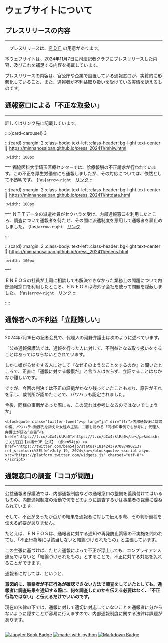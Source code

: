 # ウェブサイトについて

## プレスリリースの内容
---

[<span style="color: #8045e5;"><i class="fa-regular fa-file-pdf fa-3x"></i></span>](https://minnanosaiban.github.io/press_202411/_static/20241105_press.pdf)　プレスリリースは、[ＰＤＦ](https://minnanosaiban.github.io/press_202411/_static/20241105_press.pdf) の用意があります。

本ウェブサイトは、2024年11月7日に司法記者クラブにプレスリリースした内容、及びこれを補足する内容を掲載しています。

プレスリリースの内容は、官公庁や企業で設置している通報窓口が、実質的に形骸化していること、また、通報者が不利益取り扱いを受けている実情を訴えるものです。


## 通報窓口による「不正な取扱い」
---

詳しくはリンク先に記載しています。

::::{card-carousel} 3

:::{card}
:margin: 2
:class-body: text-left
:class-header: bg-light text-center
:link: https://minnanosaiban.github.io/press_202411/mhlw.html

```{image} https://minnanosaiban.github.io/press_202411/_static/mhlw_logo.png                   
:width: 100px
```

^^^
<span style="font-size:14px;">獨協医科大学埼玉医療センターでは、診療報酬の不正請求が行われています。この不正を厚生労働省にも通報しましたが、その対応については、依然として不透明です。</span> {fas}`arrow-right`　[リンク](https://minnanosaiban.github.io/press_202411/mhlw.html)
:::

:::{card}
:margin: 2
:class-body: text-left
:class-header: bg-light text-center
:link: https://minnanosaiban.github.io/press_202411/nttdata.html

```{image} https://minnanosaiban.github.io/press_202411/_static/nttdata_logo.png                   
:width: 100px
```

^^^
<span style="font-size:14px;">ＮＴＴデータの派遣社員がセクハラを受け、内部通報窓口を利用したところ、調査について通報者を待たせ、その間に派遣制度を悪用して通報者を雇止めしました。</span> {fas}`arrow-right`　[リンク](https://minnanosaiban.github.io/press_202411/nttdata.html)

:::

:::{card}
:margin: 2
:class-body: text-left
:class-header: bg-light text-center
:link: https://minnanosaiban.github.io/press_202411/eneos.html

```{image} https://minnanosaiban.github.io/press_202411/_static/eneos_logo.png                   
:width: 100px
```

^^^

<span style="font-size:14px;">ＥＮＥＯＳの社員が上司に相談しても解決できなかった業務上の問題について内部通報窓口を利用したところ、ＥＮＥＯＳは海外子会社を使って問題を隠蔽しました。</span> {fas}`arrow-right`　[リンク](https://minnanosaiban.github.io/press_202411/eneos.html)
:::

::::


## 通報者への不利益「立証難しい」
---

2024年7月19日の記者会見で、代理人の河野弁護士は次のように述べています。

「公益通報保護法では、通報を行った人に対して、不利益となる取り扱いをすることはあってはならないとされています。

しかし嫌がらせをする人に対して『なぜそのようなことをするのか』と聞いたところで、正直に『通報に対する報復だ』と言う人はおらず、立証することはなかなか難しいです。

ですが、今回の判決では不正の証拠がかなり残っていたこともあり、原告がそれを示し、裁判所が認めたことで、パワハラも認定されました。

今後、同様の事例があった際にも、この流れは参考になるのではないでしょうか」


```{raw} html
<blockquote class="twitter-tweet"><p lang="ja" dir="ltr">内部通報後に誹謗中傷、パワハラ…勤務先を訴えた女性の主張、二審も認める「同様の事例でも参考に」代理人弁護士が語る“意義”<a href="https://t.co/pCx4zklRa0">https://t.co/pCx4zklRa0</a></p>&mdash; じぇぴ👩🏻‍💻【弁護士JP 公式】 (@ben54jp) <a href="https://twitter.com/ben54jp/status/1814243797087490213?ref_src=twsrc%5Etfw">July 19, 2024</a></blockquote> <script async src="https://platform.twitter.com/widgets.js" charset="utf-8"></script>
```



## 通報窓口の調査「ココが問題」
---

公益通報者保護法では、内部通報制度などの通報窓口の整備を義務付けてはいるものの、内部通報制度の活動で何をどのように調査するかは事業者の裁量に委ねられています。

そして、不正があったか否かの結果を通報者に対して伝える際、その判断過程を伝える必要がありません。

たとえば、ＥＮＥＯＳは、通報者に対する通知や再発防止策等の不実施を問われても、「不正行為等には該当しないと結論づけられたもの」と主張しています。

この主張に基づけば、たとえ通報によって不正が浮上しても、コンプライアンス違反ではないと「結論づけられたもの」とすることで、不正に対する対応を免れることができます。

通報者に対しては、というと、

**意図的に、事業者が不正行為が確認できない方法で調査をしていたとしても、通報者に調査結果を通知する際に、何を調査したのかを伝える必要はなく、「不正行為ではない」と伝えるだけでいいのです。**

現在の法律の下では、通報に対して適切に対応していないことを通報者に分からないように隠すことが容易に行えますので、内部通報制度に関する法律は課題があります。

##
[![Jupyter Book Badge](https://jupyterbook.org/_images/badge.svg)](https://jupyterbook.org)
[![made-with-python](https://img.shields.io/badge/Made%20with-Python-1f425f.svg)](https://www.python.org/)
[![Markdown Badge](https://img.shields.io/badge/Markdown-000000?style=flat&logo=markdown&logoColor=white)](https://www.markdownguide.org/)
